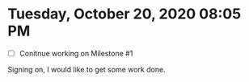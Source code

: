 # Tuesday, October 20, 2020 08:05 PM

- [ ] Conitnue working on Milestone #1

Signing on, I would like to get some work done.
